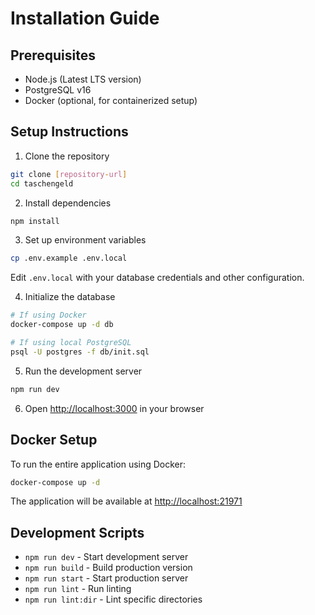 # Installation Guide

## Prerequisites

- Node.js (Latest LTS version)
- PostgreSQL v16
- Docker (optional, for containerized setup)

## Setup Instructions

1. Clone the repository
```bash
git clone [repository-url]
cd taschengeld
```

2. Install dependencies
```bash
npm install
```

3. Set up environment variables
```bash
cp .env.example .env.local
```
Edit `.env.local` with your database credentials and other configuration.

4. Initialize the database
```bash
# If using Docker
docker-compose up -d db

# If using local PostgreSQL
psql -U postgres -f db/init.sql
```

5. Run the development server
```bash
npm run dev
```

6. Open [http://localhost:3000](http://localhost:3000) in your browser

## Docker Setup

To run the entire application using Docker:

```bash
docker-compose up -d
```

The application will be available at [http://localhost:21971](http://localhost:21971)

## Development Scripts

- `npm run dev` - Start development server
- `npm run build` - Build production version
- `npm run start` - Start production server
- `npm run lint` - Run linting
- `npm run lint:dir` - Lint specific directories